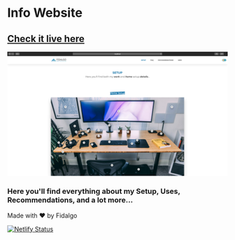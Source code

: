 # Info Website

## [Check it live here](https://info.fidalgo.dev)

![Thumbnail](thumbnail.png)

### Here you'll find everything about my Setup, Uses, Recommendations, and a lot more...

Made with ❤️ by Fidalgo

[![Netlify Status](https://api.netlify.com/api/v1/badges/86f1eb86-77e2-418b-a548-03be399c4acb/deploy-status)](https://app.netlify.com/sites/fidalgo-info/deploys)
